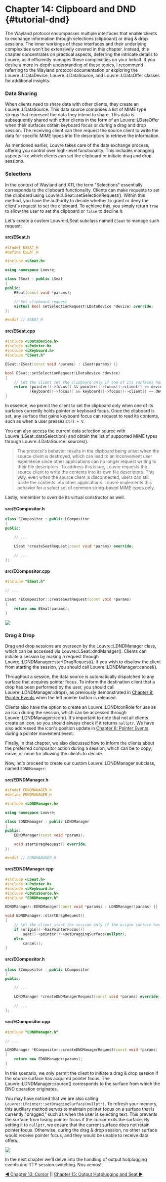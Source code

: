 # Chapter 14: Clipboard and DND {#tutorial-dnd}

The Wayland protocol encompasses multiple interfaces that enable clients to exchange information through selections (clipboard) or drag & drop sessions. The inner workings of these interfaces and their underlying complexities won't be extensively covered in this chapter. Instead, this chapter concentrates on practical aspects, deferring the intricate details to Louvre, as it efficiently manages these complexities on your behalf. If you desire a more in-depth understanding of these topics, I recommend referring to the Wayland protocol documentation or exploring the Louvre::LDataDevice, Louvre::LDataSource, and Louvre::LDataOffer classes for additional insights.

### Data Sharing

When clients need to share data with other clients, they create an Louvre::LDataSource. This data source comprises a list of MIME type strings that represent the data they intend to share. This data is subsequently shared with other clients in the form of an Louvre::LDataOffer when their surfaces obtain keyboard focus or during a drag and drop session. The receiving client can then request the source client to write the data for specific MIME types into file descriptors to retrieve the information.

As mentioned earlier, Louvre takes care of the data exchange process, offering you control over high-level functionality. This includes managing aspects like which clients can set the clipboard or initiate drag and drop sessions.

### Selections

In the context of Wayland and X11, the term "Selections" essentially corresponds to the clipboard functionality. Clients can make requests to set the clipboard using Louvre::LSeat::setSelectionRequest(). Within this method, you have the authority to decide whether to grant or deny the client's request to set the clipboard. To achieve this, you simply return `true` to allow the user to set the clipboard or `false` to decline it.

Let's create a custom Louvre::LSeat subclass named `ESeat` to manage such request:

#### src/ESeat.h

```cpp
#ifndef ESEAT_H
#define ESEAT_H

#include <LSeat.h>

using namespace Louvre;

class ESeat : public LSeat
{
public:
    ESeat(const void *params);

    // Set clipboard request
    virtual bool setSelectionRequest(LDataDevice *device) override;
};

#endif // ESEAT_H
```

#### src/ESeat.cpp

```cpp
#include <LDataDevice.h>
#include <LPointer.h>
#include <LKeyboard.h>
#include "ESeat.h"

ESeat::ESeat(const void *params) : LSeat(params) {}

bool ESeat::setSelectionRequest(LDataDevice *device)
{
    // Let the client set the clipboard only if one of its surfaces has pointer or keyboard focus
    return (pointer()->focus() && pointer()->focus()->client() == device->client()) ||
           (keyboard()->focus() && keyboard()->focus()->client() == device->client());
}
```

In essence, we permit the client to set the clipboard only when one of its surfaces currently holds pointer or keyboard focus. Once the clipboard is set, any surface that gains keyboard focus can request to read its contents, such as when a user presses `Ctrl + V`.

You can also access the current data selection source with Louvre::LSeat::dataSelection() and obtain the list of supported MIME types through Louvre::LDataSource::sources().

> The protocol's behavior results in the clipboard being unset when the source client is destroyed, which can lead to an inconvenient user experience since other applications can no longer request writing to their file descriptors. To address this issue, Louvre requests the source client to write the contents into its own file descriptors. This way, even when the source client is disconnected, users can still paste the contents into other applications. Louvre implements this behavior for a select set of common string-based MIME types only.

Lastly, remember to override its virtual constructor as well.

#### src/ECompositor.h

```cpp
class ECompositor : public LCompositor
{
public:

    // ...

    LSeat *createSeatRequest(const void *params) override;
    
    // ...
};
```

#### src/ECompositor.cpp

```cpp
#include "ESeat.h"

// ...

LSeat *ECompositor::createSeatRequest(const void *params)
{
    return new ESeat(params);
}
```

<img src="https://lh3.googleusercontent.com/pw/ADCreHdgbJtLy_zUvO4NO1osqHXHK1Ihe0whT9ELd9br8qTykn0yhxWQ7VRJYP8sD01h-o8AnvFXBj0oAQBFblnWOTycMf0KRmKK3ymDFgiAkO14GAJJ3HA=w2400"/>

### Drag & Drop

Drag and drop sessions are overseen by the Louvre::LDNDManager class, which can be accessed via Louvre::LSeat::dndManager(). Clients can initiate a session by making a request through Louvre::LDNDManager::startDragRequest(). If you wish to disallow the client from starting the session, you should call Louvre::LDNDManager::cancel().

Throughout a session, the data source is automatically dispatched to any surface that acquires pointer focus. To inform the destination client that a drop has been performed by the user, you should call Louvre::LDNDManager::drop(), as previously demonstrated in [Chapter 8: Pointer Events](md_md_tutorial_08.html) when the left pointer button is released.

Clients also have the option to create an Louvre::LDNDIconRole for use as an icon during the session, which can be accessed through Louvre::LDNDManager::icon(). It's important to note that not all clients create an icon, so you should always check if it returns `nullptr`. We have also addressed the icon's position update in [Chapter 8: Pointer Events](md_md_tutorial_08.html) during a pointer movement event.

Finally, in that chapter, we also discussed how to inform the clients about the preferred compositor action during a session, which can be to copy, move, or none for allowing the clients to decide.

Now, let's proceed to create our custom Louvre::LDNDManager subclass, named `EDNDManager`:

#### src/EDNDManager.h

```cpp
#ifndef EDNDMANAGER_H
#define EDNDMANAGER_H

#include <LDNDManager.h>

using namespace Louvre;

class EDNDManager : public LDNDManager
{
public:
    EDNDManager(const void *params);

    void startDragRequest() override;
};

#endif // EDNDMANAGER_H
```

#### src/EDNDManager.cpp

```cpp
#include <LSeat.h>
#include <LPointer.h>
#include <LKeyboard.h>
#include <LDataSource.h>
#include "EDNDManager.h"

EDNDManager::EDNDManager(const void *params) : LDNDManager(params) {}

void EDNDManager::startDragRequest()
{
    // Let the client start the session only if the origin surface has pointer focus
    if (origin()->hasPointerFocus())
        seat()->pointer()->setDraggingSurface(nullptr);
    else
        cancel();
}
```

#### src/ECompositor.h

```cpp
class ECompositor : public LCompositor
{
public:

    // ...

    LDNDManager *createDNDManagerRequest(const void *params) override;
    
    // ...
};
```

#### src/ECompositor.cpp

```cpp
#include "EDNDManager.h"

// ...

LDNDManager *ECompositor::createDNDManagerRequest(const void *params)
{
    return new EDNDManager(params);
}
```

In this scenario, we only permit the client to initiate a drag & drop session if the source surface has acquired pointer focus. The Louvre::LDNDManager::source() corresponds to the surface from which the DND operation originates.

You may have noticed that we are also calling `Louvre::LPointer::setDraggingSurface(nullptr)`. To refresh your memory, this auxiliary method serves to maintain pointer focus on a surface that is currently "dragged," such as when the user is selecting text. This prevents the surface from losing pointer focus if the cursor exits the surface. By setting it to `nullptr`, we ensure that the current surface does not retain pointer focus. Otherwise, during the drag & drop session, no other surface would receive pointer focus, and they would be unable to receive data offers.

<img src="https://lh3.googleusercontent.com/pw/ADCreHffCRJauTwh6Hg_oKaV2GBz87mJu-9iJFu_ZjowKiAqvbADV5dVCLIHshoVi_mXFHcDQTJdtrZvFBF2D7YiElihz2dNdDlf399nT_zdJfhdRm7cP9Y=w2400"/>

In the next chapter we'll delve into the handling of output hotplugging events and TTY session switching. Nos vemos!

<a href="md_md_tutorial_13.html">◀ Chapter 13: Cursor</a> || <a href="md_md_tutorial_15.html"> Chapter 15: Output Hotplugging and Seat ▶</a>